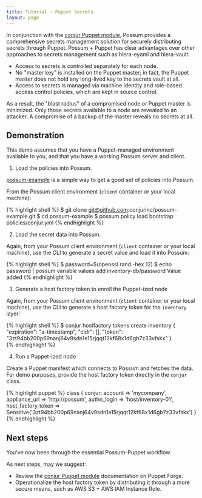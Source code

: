```yaml
---
title: Tutorial - Puppet Secrets
layout: page
---
```


In conjunction with the [conjur Puppet module](https://forge.puppet.com/conjur/conjur),
Possum provides a comprehensive secrets management solution for securely
distributing secrets through Puppet. Possum + Puppet has clear advantages
over other approaches to secrets management such as hiera-eyaml and hiera-vault:

* Access to secrets is controlled separately for each node. 
* No "master key" is installed on the Puppet master; in fact, the Puppet master
does not hold any long-lived key to the secrets vault at all.
* Access to secrets is managed via machine identity and role-based access control policies, which are kept in source control.

As a result, the "blast radius" of a compromised node or Puppet master is minimized.
Only those secrets available to a node are revealed to an attacker. A compromise
of a backup of the master reveals no secrets at all.

## Demonstration

This demo assumes that you have a Puppet-managed environment available to you,
and that you have a working Possum server and client.

1) Load the policies into Possum.

[possum-example](https://github.com/conjurinc/possum-example/) is a simple way to get a good set of policies into Possum.

From the Possum client environment (`client` container or your local machine):

{% highlight shell %}
$ git clone git@github.com:conjurinc/possum-example.git
$ cd possum-example
$ possum policy load bootstrap policies/conjur.yml
{% endhighlight %}

2) Load the secret data into Possum.

Again, from your Possum client environment (`client` container or your local machine),
use the CLI to generate a secret value and load it into Possum:

{% highlight shell %}
$ password=$(openssl rand -hex 12)
$ echo password | possum variable values add inventory-db/password
Value added
{% endhighlight %}

3) Generate a host factory token to enroll the Puppet-ized node

Again, from your Possum client environment (`client` container or your local machine),
use the CLI to generate a host factory token for the `inventory` layer:

{% highlight shell %}
$ conjur hostfactory tokens create inventory
{
  "expiration": "a-timestamp",
  "cidr": [],
  "token": "3zt94bb200p69nanj64v9sdn1e15rjqqt12kf68x1d6gb7z33vfskx"
}    
{% endhighlight %}

4) Run a Puppet-ized node

Create a Puppet manifest which connects to Possum and fetches the data.
For demo purposes, provide the host factory token directly in the `conjur`
class. 

{% highlight puppet %}
class { conjur:
  account         => 'mycompany',
  appliance_url   => 'http://possum',
  authn_login     => 'host/inventory-01',
  host_factory_token => Sensitive('3zt94bb200p69nanj64v9sdn1e15rjqqt12kf68x1d6gb7z33vfskx')
}    
{% endhighlight %}

## Next steps

You've now been through the essential Possum-Puppet workflow. 

As next steps, may we suggest:

* Review the [conjur Puppet module](https://forge.puppet.com/conjur/conjur) documentation
on Puppet Forge.
* Operationalize the host factory token by distributing it through a more 
secure means, such as AWS S3 + AWS IAM Instance Role.

 
